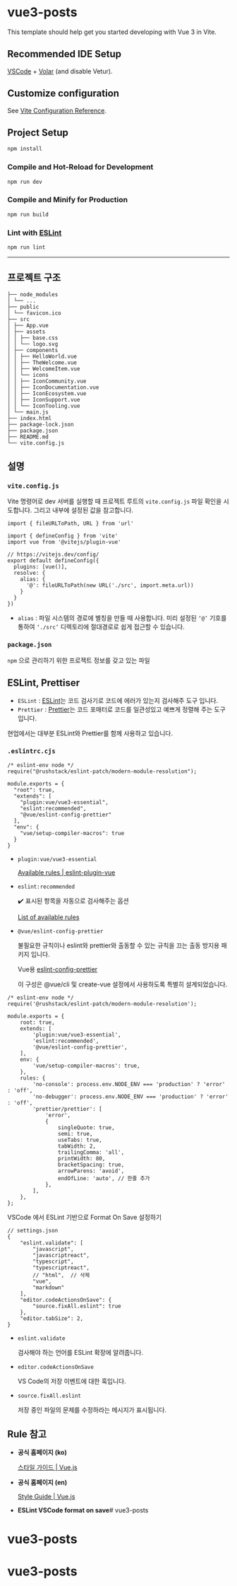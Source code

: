 # vue3-posts

This template should help get you started developing with Vue 3 in Vite.

## Recommended IDE Setup

[VSCode](https://code.visualstudio.com/) + [Volar](https://marketplace.visualstudio.com/items?itemName=Vue.volar) (and disable Vetur).

## Customize configuration

See [Vite Configuration Reference](https://vitejs.dev/config/).

## Project Setup

```sh
npm install
```

### Compile and Hot-Reload for Development

```sh
npm run dev
```

### Compile and Minify for Production

```sh
npm run build
```

### Lint with [ESLint](https://eslint.org/)

```sh
npm run lint
```

---

## 프로젝트 구조
```
├── node_modules
│ └── ...
├── public
│ └── favicon.ico
├── src
│ ├── App.vue
│ ├── assets
│ │ ├── base.css
│ │ └── logo.svg
│ ├── components
│ │ ├── HelloWorld.vue
│ │ ├── TheWelcome.vue
│ │ ├── WelcomeItem.vue
│ │ └── icons
│ │ ├── IconCommunity.vue
│ │ ├── IconDocumentation.vue
│ │ ├── IconEcosystem.vue
│ │ ├── IconSupport.vue
│ │ └── IconTooling.vue
│ └── main.js
├── index.html
├── package-lock.json
├── package.json
├── README.md
└── vite.config.js
```

## 설명

### `vite.config.js`

Vite 명령어로 dev 서버를 실행할 때 프로젝트 루트의 `vite.config.js` 파일 확인을 시도합니다. 그리고 내부에 설정된 값을 참고합니다.

```
import { fileURLToPath, URL } from 'url'

import { defineConfig } from 'vite'
import vue from '@vitejs/plugin-vue'

// https://vitejs.dev/config/
export default defineConfig({
  plugins: [vue()],
  resolve: {
    alias: {
      '@': fileURLToPath(new URL('./src', import.meta.url))
    }
  }
})
```

- `alias` : 파일 시스템의 경로에 별칭을 만들 때 사용합니다. 미리 설정된 `‘@’` 기호를 통하여 `‘./src’` 디렉토리에 절대경로로 쉽게 접근할 수 있습니다.

### `package.json`

`npm` 으로 관리하기 위한 프로젝트 정보를 갖고 있는 파일

## ESLint, Prettiser

- `ESLint` : [ESLint](https://eslint.org/)는 코드 검사기로 코드에 에러가 있는지 검사해주 도구 입니다.
- `Prettier` : [Prettier](https://prettier.io/)는 코드 포매터로 코드를 일관성있고 예쁘게 정렬해 주는 도구입니다.

현업에서는 대부분 ESLint와 Prettier를 함께 사용하고 있습니다.

### `.eslintrc.cjs`

```
/* eslint-env node */
require("@rushstack/eslint-patch/modern-module-resolution");

module.exports = {
  "root": true,
  "extends": [
    "plugin:vue/vue3-essential",
    "eslint:recommended",
    "@vue/eslint-config-prettier"
  ],
  "env": {
    "vue/setup-compiler-macros": true
  }
}
```
- `plugin:vue/vue3-essential`
    
    [Available rules | eslint-plugin-vue](https://eslint.vuejs.org/rules/#priority-a-essential-error-prevention-for-vue-js-3-x)
    
- `eslint:recommended`
    
    ✔️ 표시된 항목을 자동으로 검사해주는 옵션
    
    [List of available rules](https://eslint.org/docs/rules/)
    
- `@vue/eslint-config-prettier`
    
    불필요한 규칙이나 eslint와 prettier와 출동할 수 있는 규칙을 끄는 출동 방지용 패키지 입니다.
    
    Vue용 [eslint-config-prettier](https://github.com/prettier/eslint-config-prettier)
    
    이 구성은 @vue/cli 및 create-vue 설정에서 사용하도록 특별히 설계되었습니다.

```
/* eslint-env node */
require('@rushstack/eslint-patch/modern-module-resolution');

module.exports = {
	root: true,
	extends: [
		'plugin:vue/vue3-essential',
		'eslint:recommended',
		'@vue/eslint-config-prettier',
	],
	env: {
		'vue/setup-compiler-macros': true,
	},
	rules: {
		'no-console': process.env.NODE_ENV === 'production' ? 'error' : 'off',
		'no-debugger': process.env.NODE_ENV === 'production' ? 'error' : 'off',
		'prettier/prettier': [
			'error',
			{
				singleQuote: true,
				semi: true,
				useTabs: true,
				tabWidth: 2,
				trailingComma: 'all',
				printWidth: 80,
				bracketSpacing: true,
				arrowParens: 'avoid',
				endOfLine: 'auto', // 한줄 추가
			},
		],
	},
};
```

VSCode 에서 ESLint 기반으로 Format On Save 설정하기

```
// settings.json
{
    "eslint.validate": [
        "javascript",
        "javascriptreact",
        "typescript",
        "typescriptreact",
        // "html",  // 삭제
        "vue",
        "markdown"
    ],
    "editor.codeActionsOnSave": {
        "source.fixAll.eslint": true
    },
    "editor.tabSize": 2,
}
```
- `eslint.validate`
    
    검사해야 하는 언어를 ESLint 확장에 알려줍니다.
    
- `editor.codeActionsOnSave`
    
    VS Code의 저장 이벤트에 대한 훅입니다.
    
- `source.fixAll.eslint`
    
    저장 중인 파일의 문제를 수정하라는 메시지가 표시됩니다.

## Rule 참고

- **공식 홈페이지 (ko)**
    
    [스타일 가이드 | Vue.js](https://v3.ko.vuejs.org/style-guide/#%E1%84%80%E1%85%B2%E1%84%8E%E1%85%B5%E1%86%A8-%E1%84%87%E1%85%A5%E1%86%B7%E1%84%8C%E1%85%AE)
    
- **공식 홈페이지 (en)**
    
    [Style Guide | Vue.js](https://vuejs.org/style-guide/)
    
- **ESLint VSCode format on save**# vue3-posts
# vue3-posts
# vue3-posts
